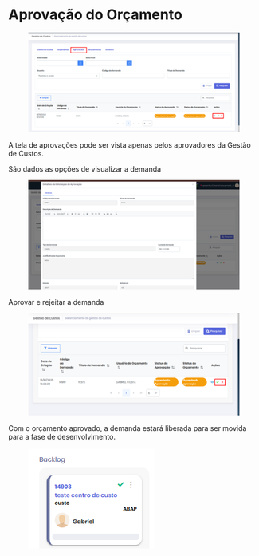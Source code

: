 # Aprovação do Orçamento

<figure><img src="../.gitbook/assets/image (159).png" alt=""><figcaption></figcaption></figure>

A tela de aprovações pode ser vista apenas pelos aprovadores da Gestão de Custos.

São dados as opções de visualizar a demanda

<figure><img src="../.gitbook/assets/image (163).png" alt=""><figcaption></figcaption></figure>

Aprovar e rejeitar a demanda

<figure><img src="../.gitbook/assets/image (164).png" alt=""><figcaption></figcaption></figure>

Com o orçamento aprovado, a demanda estará liberada para ser movida para a fase de desenvolvimento.

<figure><img src="../.gitbook/assets/image (160).png" alt=""><figcaption></figcaption></figure>
